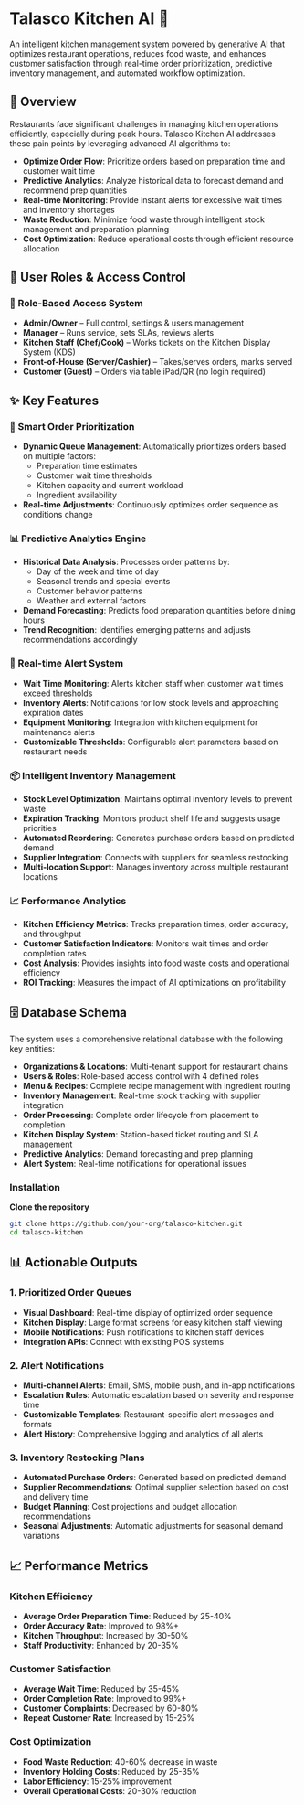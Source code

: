 # Talasco Kitchen AI 🍳

An intelligent kitchen management system powered by generative AI that optimizes restaurant operations, reduces food waste, and enhances customer satisfaction through real-time order prioritization, predictive inventory management, and automated workflow optimization.

## 🎯 Overview

Restaurants face significant challenges in managing kitchen operations efficiently, especially during peak hours. Talasco Kitchen AI addresses these pain points by leveraging advanced AI algorithms to:

- **Optimize Order Flow**: Prioritize orders based on preparation time and customer wait time
- **Predictive Analytics**: Analyze historical data to forecast demand and recommend prep quantities
- **Real-time Monitoring**: Provide instant alerts for excessive wait times and inventory shortages
- **Waste Reduction**: Minimize food waste through intelligent stock management and preparation planning
- **Cost Optimization**: Reduce operational costs through efficient resource allocation

## 👥 User Roles & Access Control

### 🔐 Role-Based Access System
- **Admin/Owner** – Full control, settings & users management
- **Manager** – Runs service, sets SLAs, reviews alerts
- **Kitchen Staff (Chef/Cook)** – Works tickets on the Kitchen Display System (KDS)
- **Front-of-House (Server/Cashier)** – Takes/serves orders, marks served
- **Customer (Guest)** – Orders via table iPad/QR (no login required)

## ✨ Key Features

### 🔄 Smart Order Prioritization
- **Dynamic Queue Management**: Automatically prioritizes orders based on multiple factors:
  - Preparation time estimates
  - Customer wait time thresholds
  - Kitchen capacity and current workload
  - Ingredient availability
- **Real-time Adjustments**: Continuously optimizes order sequence as conditions change

### 📊 Predictive Analytics Engine
- **Historical Data Analysis**: Processes order patterns by:
  - Day of the week and time of day
  - Seasonal trends and special events
  - Customer behavior patterns
  - Weather and external factors
- **Demand Forecasting**: Predicts food preparation quantities before dining hours
- **Trend Recognition**: Identifies emerging patterns and adjusts recommendations accordingly

### 🚨 Real-time Alert System
- **Wait Time Monitoring**: Alerts kitchen staff when customer wait times exceed thresholds
- **Inventory Alerts**: Notifications for low stock levels and approaching expiration dates
- **Equipment Monitoring**: Integration with kitchen equipment for maintenance alerts
- **Customizable Thresholds**: Configurable alert parameters based on restaurant needs

### 📦 Intelligent Inventory Management
- **Stock Level Optimization**: Maintains optimal inventory levels to prevent waste
- **Expiration Tracking**: Monitors product shelf life and suggests usage priorities
- **Automated Reordering**: Generates purchase orders based on predicted demand
- **Supplier Integration**: Connects with suppliers for seamless restocking
- **Multi-location Support**: Manages inventory across multiple restaurant locations

### 📈 Performance Analytics
- **Kitchen Efficiency Metrics**: Tracks preparation times, order accuracy, and throughput
- **Customer Satisfaction Indicators**: Monitors wait times and order completion rates
- **Cost Analysis**: Provides insights into food waste costs and operational efficiency
- **ROI Tracking**: Measures the impact of AI optimizations on profitability


## 🗄️ Database Schema

The system uses a comprehensive relational database with the following key entities:
- **Organizations & Locations**: Multi-tenant support for restaurant chains
- **Users & Roles**: Role-based access control with 4 defined roles
- **Menu & Recipes**: Complete recipe management with ingredient routing
- **Inventory Management**: Real-time stock tracking with supplier integration
- **Order Processing**: Complete order lifecycle from placement to completion
- **Kitchen Display System**: Station-based ticket routing and SLA management
- **Predictive Analytics**: Demand forecasting and prep planning
- **Alert System**: Real-time notifications for operational issues

### Installation

 **Clone the repository**
   ```bash
   git clone https://github.com/your-org/talasco-kitchen.git
   cd talasco-kitchen
   ```



## 📊 Actionable Outputs

### 1. Prioritized Order Queues
- **Visual Dashboard**: Real-time display of optimized order sequence
- **Kitchen Display**: Large format screens for easy kitchen staff viewing
- **Mobile Notifications**: Push notifications to kitchen staff devices
- **Integration APIs**: Connect with existing POS systems

### 2. Alert Notifications
- **Multi-channel Alerts**: Email, SMS, mobile push, and in-app notifications
- **Escalation Rules**: Automatic escalation based on severity and response time
- **Customizable Templates**: Restaurant-specific alert messages and formats
- **Alert History**: Comprehensive logging and analytics of all alerts

### 3. Inventory Restocking Plans
- **Automated Purchase Orders**: Generated based on predicted demand
- **Supplier Recommendations**: Optimal supplier selection based on cost and delivery time
- **Budget Planning**: Cost projections and budget allocation recommendations
- **Seasonal Adjustments**: Automatic adjustments for seasonal demand variations


## 📈 Performance Metrics

### Kitchen Efficiency
- **Average Order Preparation Time**: Reduced by 25-40%
- **Order Accuracy Rate**: Improved to 98%+
- **Kitchen Throughput**: Increased by 30-50%
- **Staff Productivity**: Enhanced by 20-35%

### Customer Satisfaction
- **Average Wait Time**: Reduced by 35-45%
- **Order Completion Rate**: Improved to 99%+
- **Customer Complaints**: Decreased by 60-80%
- **Repeat Customer Rate**: Increased by 15-25%

### Cost Optimization
- **Food Waste Reduction**: 40-60% decrease in waste
- **Inventory Holding Costs**: Reduced by 25-35%
- **Labor Efficiency**: 15-25% improvement
- **Overall Operational Costs**: 20-30% reduction
